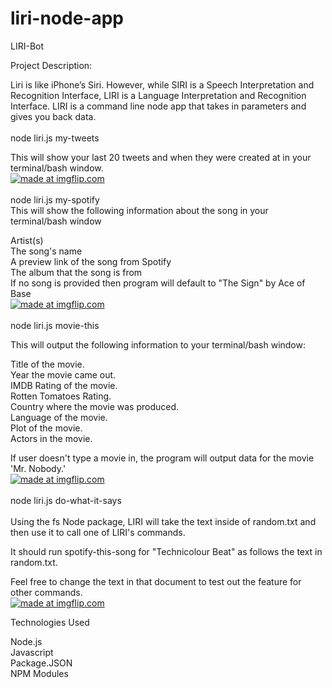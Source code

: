 # liri-node-app

LIRI-Bot 

Project Description:

Liri is like iPhone’s Siri. However, while SIRI is a Speech Interpretation and Recognition Interface, LIRI is a Language Interpretation and Recognition Interface. LIRI is a command line node app that takes in parameters and gives you back data.
<br>
<br>
node liri.js my-tweets

This will show your last 20 tweets and when they were created at in your terminal/bash window.
<br>
<a href="https://imgflip.com/gif/243pyq"><img src="https://i.imgflip.com/243pyq.gif" title="made at imgflip.com"/></a>
<br>
<br>
node liri.js my-spotify 
<br>
This will show the following information about the song in your terminal/bash window

Artist(s)
<br>
The song's name
<br>
A preview link of the song from Spotify
<br>
The album that the song is from
<br>
If no song is provided then program will default to "The Sign" by Ace of Base
<br>
<a href="https://imgflip.com/gif/243q0t"><img src="https://i.imgflip.com/243q0t.gif" title="made at imgflip.com"/></a>
<br>
<br>
node liri.js movie-this 

This will output the following information to your terminal/bash window:

Title of the movie.
<br>
Year the movie came out.
<br>
IMDB Rating of the movie.
<br>
Rotten Tomatoes Rating.
<br>
Country where the movie was produced.
<br>
Language of the movie.
<br>
Plot of the movie.
<br>
Actors in the movie.
<br>


If user doesn't type a movie in, the program will output data for the movie 'Mr. Nobody.'
<br>
<a href="https://imgflip.com/gif/243q5l"><img src="https://i.imgflip.com/243q5l.gif" title="made at imgflip.com"/></a>
<br>
<br>
node liri.js do-what-it-says
<br>
<br>
Using the fs Node package, LIRI will take the text inside of random.txt and then use it to call one of LIRI's commands.

It should run spotify-this-song for "Technicolour Beat" as follows the text in random.txt.

Feel free to change the text in that document to test out the feature for other commands.
<br>
<a href="https://imgflip.com/gif/243q70"><img src="https://i.imgflip.com/243q70.gif" title="made at imgflip.com"/></a>
<br>


Technologies Used

Node.js
<br>
Javascript
<br>
Package.JSON
<br>
NPM Modules
